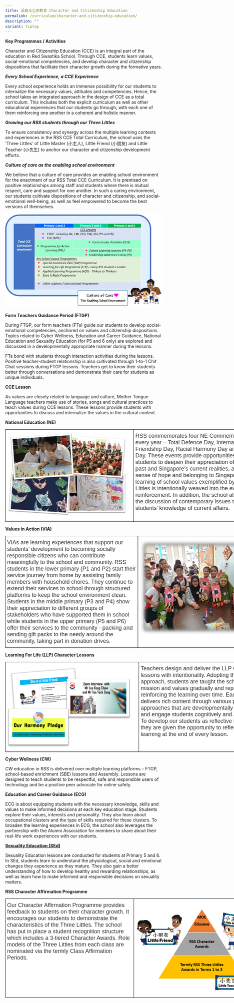 ```yaml
---
title: 品格与公民教育 Character and Citizenship Education
permalink: /curriculum/character-and-citizenship-education/
description: ""
variant: tiptap
---
```

**Key Programmes / Activities**

Character and Citizenship Education (CCE) is an integral part of the education in Red Swastika School. Through CCE, students learn values, social-emotional competencies, and develop character and citizenship dispositions that facilitate their character growth during the formative years.

***Every School Experience, a CCE Experience***

Every school experience holds an immense possibility for our students to internalize the necessary values, attitudes and competencies. Hence, the school takes an integrated approach in the design of CCE as a total curriculum. This includes both the explicit curriculum as well as other educational experiences that our students go through, with each one of them reinforcing one another in a coherent and holistic manner.

***Growing our RSS students through our Three Littles***

To ensure consistency and synergy across the multiple learning contexts and experiences in the RSS CCE Total Curriculum, the school uses the ‘Three Littles’ of Little Master (小主人), Little Friend (小朋友) and Little Teacher (小先生) to anchor our character and citizenship development efforts.

***Culture of care as the enabling school environment***

We believe that a culture of care provides an enabling school environment for the enactment of our RSS Total CCE Curriculum. It is premised on positive relationships among staff and students where there is mutual respect, care and support for one another. In such a caring environment, our students cultivate dispositions of character and citizenship, and social-emotional well-being, as well as feel empowered to become the best versions of themselves.

![](/images/Total%20CCE%20Curriculum_v2.jpeg)

**Form Teachers Guidance Period (FTGP)**

During FTGP, our form teachers (FTs) guide our students to develop social-emotional competencies, anchored on values and citizenship dispositions. Topics related to Cyber Wellness, Education and Career Guidance, National Education and Sexuality Education (for P5 and 6 only) are explored and discussed in a developmentally appropriate manner during the lessons.

FTs bond with students through interaction activities during the lessons. Positive teacher-student relationship is also cultivated through 1-to-1 Chit Chat sessions during FTGP lessons. Teachers get to know their students better through conversations and demonstrate their care for students as unique individuals.

**CCE Lesson**

As values are closely related to language and culture, Mother Tongue Language teachers make use of stories, songs and cultural practices to teach values during CCE lessons. These lessons provide students with opportunities to discuss and internalize the values in the cultural context.

**National Education (NE)**
 
 <style type="text/css">
.tg  {border-collapse:collapse;border-spacing:0;}
.tg td{border-color:black;border-style:solid;border-width:1px;font-family:Arial, sans-serif;font-size:18px;
  overflow:hidden;padding:10px 5px;word-break:normal;}
.tg th{border-color:black;border-style:solid;border-width:1px;font-family:Arial, sans-serif;font-size:18px;
  font-weight:normal;overflow:hidden;padding:10px 5px;word-break:normal;}
.tg .tg-1zpo{background-color:#FFF;color:#353535;text-align:left;vertical-align:top}
</style>
<table class="tg" style="undefined;table-layout: fixed; width: 838px">
<colgroup>
<col style="width: 411px">
<col style="width: 427px">
</colgroup>
<tbody>
  <tr>
    <td class="tg-1zpo"><img src="/images/NE.jpeg" alt="NE.jpg" width="394" height="269"></td>
    <td class="tg-1zpo">RSS commemorates four NE Commemorative Days every year – Total Defence Day, International Friendship Day, Racial Harmony Day and National Day. These events provide opportunities for students to deepen their appreciation of our shared past and Singapore’s current realities, and foster a sense of hope and belonging to Singapore. The learning of school values exemplified by the Three Littles is intentionally weaved into the events for reinforcement. In addition, the school also brings in the discussion of contemporary issues to deepen students’ knowledge of current affairs.</td>
  </tr>
</tbody>
</table>
 
**Values in Action (VIA)**


<style type="text/css">
.tg  {border-collapse:collapse;border-spacing:0;}
.tg td{border-color:black;border-style:solid;border-width:1px;font-family:Arial, sans-serif;font-size:18px;
  overflow:hidden;padding:10px 5px;word-break:normal;}
.tg th{border-color:black;border-style:solid;border-width:1px;font-family:Arial, sans-serif;font-size:18px;
  font-weight:normal;overflow:hidden;padding:10px 5px;word-break:normal;}
.tg .tg-1zpo{background-color:#FFF;color:#353535;text-align:left;vertical-align:top}
</style>
<table class="tg" style="undefined;table-layout: fixed; width: 835px">
<colgroup>
<col style="width: 424px">
<col style="width: 411px">
</colgroup>
<tbody>
  <tr>
    <td class="tg-1zpo">VIAs are learning experiences that support our students’ development to becoming socially responsible citizens who can contribute meaningfully to the school and community. RSS students in the lower primary (P1 and P2) start their service journey from home by assisting family members with household chores. They continue to extend their services to school through structured platforms to keep the school environment clean. Students in the middle primary (P3 and P4) show their appreciation to different groups of stakeholders who have supported them in school while students in the upper primary (P5 and P6) offer their services to the community - packing and sending gift packs to the needy around the community, taking part in donation drives.</td>
    <td class="tg-1zpo"><img src="/images/VIA.jpeg" alt="VIA.jpg" width="394" height="307"></td>
  </tr>
</tbody>
</table>


**Learning For Life (LLP) Character Lessons**



<style type="text/css">
.tg  {border-collapse:collapse;border-spacing:0;}
.tg td{border-color:black;border-style:solid;border-width:1px;font-family:Arial, sans-serif;font-size:18px;
  overflow:hidden;padding:10px 5px;word-break:normal;}
.tg th{border-color:black;border-style:solid;border-width:1px;font-family:Arial, sans-serif;font-size:18px;
  font-weight:normal;overflow:hidden;padding:10px 5px;word-break:normal;}
.tg .tg-1zpo{background-color:#FFF;color:#353535;text-align:left;vertical-align:top}
</style>
<table class="tg" style="undefined;table-layout: fixed; width: 840px">
<colgroup>
<col style="width: 428px">
<col style="width: 412px">
</colgroup>
<tbody>
  <tr>
    <td class="tg-1zpo"><img src="/images/LLP.png" alt="LLP.PNG" width="394" height="261"></td>
    <td class="tg-1zpo">Teachers design and deliver the LLP Character lessons with intentionality. Adopting the spiral approach, students are taught the school vision, mission and values gradually and repeatedly, reinforcing the learning over time. Each lesson delivers rich content through various pedagogical approaches that are developmentally appropriate and engage students cognitively and affectively. To develop our students as reflective learners, they are given the opportunity to reflect on their learning at the end of every lesson.</td>
  </tr>
</tbody>
</table>


**Cyber Wellness (CW)**

CW education in RSS is delivered over multiple learning platforms – FTGP, school-based enrichment (SBE) lessons and Assembly. Lessons are designed to teach students to be respectful, safe and responsible users of technology and be a positive peer advocate for online safety.

**Education and Career Guidance (ECG)**

ECG is about equipping students with the necessary knowledge, skills and values to make informed decisions at each key education stage. Students explore their values, interests and personality. They also learn about occupational clusters and the type of skills required for these clusters. To broaden the learning experiences in ECG, the school also leverages the partnership with the Alumni Association for members to share about their real-life work experiences with our students.


**[ Sexuality Education (SEd)](/curriculum/sexuality-education)**

Sexuality Education lessons are conducted for students at Primary 5 and 6. In SEd, students learn to understand the physiological, social and emotional changes they experience as they mature. They also gain a better understanding of how to develop healthy and rewarding relationships, as well as learn how to make informed and responsible decisions on sexuality matters.

**RSS Character Affirmation Programme**

<style type="text/css">
.tg  {border-collapse:collapse;border-spacing:0;}
.tg td{border-color:black;border-style:solid;border-width:1px;font-family:Arial, sans-serif;font-size:18px;
  overflow:hidden;padding:10px 5px;word-break:normal;}
.tg th{border-color:black;border-style:solid;border-width:1px;font-family:Arial, sans-serif;font-size:14px;
  font-weight:normal;overflow:hidden;padding:10px 5px;word-break:normal;}
.tg .tg-1zpo{background-color:#FFF;color:#353535;text-align:left;vertical-align:top}
</style>
<table class="tg" style="undefined;table-layout: fixed; width: 840px">
<colgroup>
<col style="width: 411px">
<col style="width: 429px">
</colgroup>
<tbody>
  <tr>
    <td class="tg-1zpo">Our Character Affirmation Programme provides feedback to students on their character growth. It encourages our students to demonstrate the characteristics of the Three Littles. The school has put in place a student recognition structure which includes a 3-tiered Character Awards. Role models of the Three Littles from each class are nominated via the termly Class Affirmation Periods.</td>
    <td class="tg-1zpo"><img src="/images/RSS.png" alt="RSS.PNG" width="394" height="290"></td>
  </tr>
</tbody>
</table>